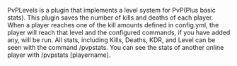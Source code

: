 PvPLevels is a plugin that implements a level system for PvP(Plus basic stats). This plugin saves the number of kills and deaths of each player. When a player reaches one of the kill amounts defined in config.yml, the player will reach that level and the configured commands, if you have added any, will be run. All stats, including Kills, Deaths, KDR, and Level can be seen with the command /pvpstats. You can see the stats of another online player with /pvpstats [playername].
